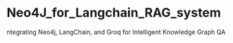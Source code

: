 # Neo4J_for_Langchain_RAG_system
ntegrating Neo4j, LangChain, and Groq for Intelligent Knowledge Graph QA
